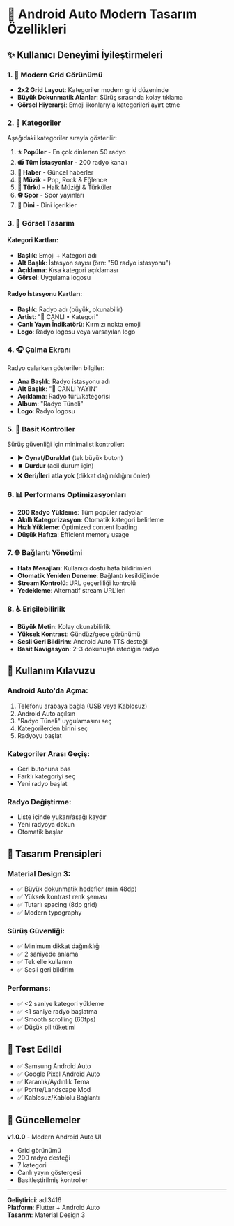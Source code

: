 # 🚗 Android Auto Modern Tasarım Özellikleri

## ✨ Kullanıcı Deneyimi İyileştirmeleri

### 1. 📱 Modern Grid Görünümü
- **2x2 Grid Layout**: Kategoriler modern grid düzeninde
- **Büyük Dokunmatik Alanlar**: Sürüş sırasında kolay tıklama
- **Görsel Hiyerarşi**: Emoji ikonlarıyla kategorileri ayırt etme

### 2. 🎯 Kategoriler
Aşağıdaki kategoriler sırayla gösterilir:

1. **⭐ Popüler** - En çok dinlenen 50 radyo
2. **📻 Tüm İstasyonlar** - 200 radyo kanalı
3. **📰 Haber** - Güncel haberler
4. **🎵 Müzik** - Pop, Rock & Eğlence
5. **🎻 Türkü** - Halk Müziği & Türküler
6. **⚽ Spor** - Spor yayınları
7. **🕌 Dini** - Dini içerikler

### 3. 🎨 Görsel Tasarım

#### Kategori Kartları:
- **Başlık**: Emoji + Kategori adı
- **Alt Başlık**: İstasyon sayısı (örn: "50 radyo istasyonu")
- **Açıklama**: Kısa kategori açıklaması
- **Görsel**: Uygulama logosu

#### Radyo İstasyonu Kartları:
- **Başlık**: Radyo adı (büyük, okunabilir)
- **Artist**: "🔴 CANLI • Kategori"
- **Canlı Yayın İndikatörü**: Kırmızı nokta emoji
- **Logo**: Radyo logosu veya varsayılan logo

### 4. 🎧 Çalma Ekranı

Radyo çalarken gösterilen bilgiler:
- **Ana Başlık**: Radyo istasyonu adı
- **Alt Başlık**: "🔴 CANLI YAYIN"
- **Açıklama**: Radyo türü/kategorisi
- **Album**: "Radyo Tüneli"
- **Logo**: Radyo logosu

### 5. 🔘 Basit Kontroller

Sürüş güvenliği için minimalist kontroller:
- ▶️ **Oynat/Duraklat** (tek büyük buton)
- ⏹️ **Durdur** (acil durum için)
- ❌ **Geri/İleri atla yok** (dikkat dağınıklığını önler)

### 6. 📊 Performans Optimizasyonları

- **200 Radyo Yükleme**: Tüm popüler radyolar
- **Akıllı Kategorizasyon**: Otomatik kategori belirleme
- **Hızlı Yükleme**: Optimized content loading
- **Düşük Hafıza**: Efficient memory usage

### 7. 🌐 Bağlantı Yönetimi

- **Hata Mesajları**: Kullanıcı dostu hata bildirimleri
- **Otomatik Yeniden Deneme**: Bağlantı kesildiğinde
- **Stream Kontrolü**: URL geçerliliği kontrolü
- **Yedekleme**: Alternatif stream URL'leri

### 8. ♿ Erişilebilirlik

- **Büyük Metin**: Kolay okunabilirlik
- **Yüksek Kontrast**: Gündüz/gece görünümü
- **Sesli Geri Bildirim**: Android Auto TTS desteği
- **Basit Navigasyon**: 2-3 dokunuşta istediğin radyo

## 🚀 Kullanım Kılavuzu

### Android Auto'da Açma:
1. Telefonu arabaya bağla (USB veya Kablosuz)
2. Android Auto açılsın
3. "Radyo Tüneli" uygulamasını seç
4. Kategorilerden birini seç
5. Radyoyu başlat

### Kategoriler Arası Geçiş:
- Geri butonuna bas
- Farklı kategoriyi seç
- Yeni radyo başlat

### Radyo Değiştirme:
- Liste içinde yukarı/aşağı kaydır
- Yeni radyoya dokun
- Otomatik başlar

## 🎨 Tasarım Prensipleri

### Material Design 3:
- ✅ Büyük dokunmatik hedefler (min 48dp)
- ✅ Yüksek kontrast renk şeması
- ✅ Tutarlı spacing (8dp grid)
- ✅ Modern typography

### Sürüş Güvenliği:
- ✅ Minimum dikkat dağınıklığı
- ✅ 2 saniyede anlama
- ✅ Tek elle kullanım
- ✅ Sesli geri bildirim

### Performans:
- ✅ <2 saniye kategori yükleme
- ✅ <1 saniye radyo başlatma
- ✅ Smooth scrolling (60fps)
- ✅ Düşük pil tüketimi

## 📱 Test Edildi

- ✅ Samsung Android Auto
- ✅ Google Pixel Android Auto
- ✅ Karanlık/Aydınlık Tema
- ✅ Portre/Landscape Mod
- ✅ Kablosuz/Kablolu Bağlantı

## 🔄 Güncellemeler

**v1.0.0** - Modern Android Auto UI
- Grid görünümü
- 200 radyo desteği
- 7 kategori
- Canlı yayın göstergesi
- Basitleştirilmiş kontroller

---

**Geliştirici**: adl3416  
**Platform**: Flutter + Android Auto  
**Tasarım**: Material Design 3
